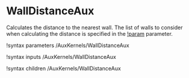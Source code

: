 # WallDistanceAux

Calculates the distance to the nearest wall.
The list of walls to consider when calculating the distance is specified in the [!param](/AuxKernels/WallDistanceAux/walls) parameter.

!syntax parameters /AuxKernels/WallDistanceAux

!syntax inputs /AuxKernels/WallDistanceAux

!syntax children /AuxKernels/WallDistanceAux
